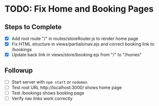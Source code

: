 # TODO: Fix Home and Booking Pages

## Steps to Complete
- [x] Add root route "/" in routes/storeRouter.js to render home page
- [x] Fix HTML structure in views/partials/nav.ejs and correct booking link to /bookings
- [x] Update back link in views/store/booking.ejs from "/" to "/homes"

## Followup
- [ ] Start server with `npm start` or `nodemon`
- [ ] Test root URL http://localhost:3000/ shows home page
- [ ] Test /bookings shows booking page
- [ ] Verify nav links work correctly
